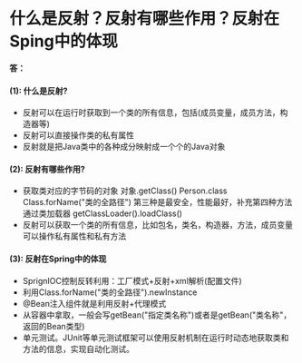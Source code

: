 # 什么是反射？反射有哪些作用？反射在Sping中的体现

**答：**

#### (1): 什么是反射?

- 反射可以在运行时获取到一个类的所有信息，包括(成员变量，成员方法，构造器等)
- 反射可以直接操作类的私有属性
- 反射就是把Java类中的各种成分映射成一个个的Java对象

#### (2): 反射有哪些作用?

- 获取类对应的字节码的对象 对象.getClass() Person.class Class.forName("类的全路径") 第三种是最安全，性能最好，补充第四种方法通过类加载器 getClassLoader().loadClass()
- 反射可以获取一个类的所有信息，比如包名，类名，构造器，方法，成员变量 可以操作私有属性和私有方法

#### (3): 反射在Spring中的体现

- SprignIOC控制反转利用：工厂模式+反射+xml解析(配置文件)
- 利用Class.forName("类的全路径").newInstance
- @Bean注入组件就是利用反射+代理模式
- 从容器中拿取，一般会写getBean("指定类名称")或者是getBean("类名称"，返回的Bean类型)
- 单元测试。JUnit等单元测试框架可以使用反射机制在运行时动态地获取类和方法的信息，实现自动化测试。